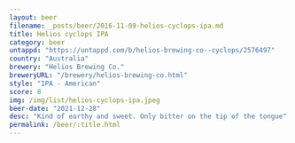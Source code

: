 ```yaml
---
layout: beer
filename: _posts/beer/2016-11-09-helios-cyclops-ipa.md
title: Helios cyclops IPA
category: beer
untappd: "https://untappd.com/b/helios-brewing-co--cyclops/2576497"
country: "Australia"
brewery: "Helios Brewing Co."
breweryURL: "/brewery/helios-brewing-co.html"
style: "IPA - American"
score: 8
img: /img/list/helios-cyclops-ipa.jpeg
beer-date: "2021-12-28"
desc: "Kind of earthy and sweet. Only bitter on the tip of the tongue"
permalink: /beer/:title.html
---
```

